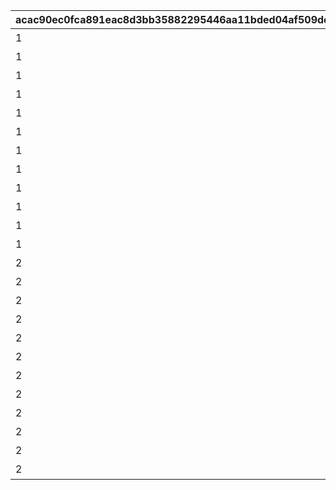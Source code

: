|acac90ec0fca891eac8d3bb35882295446aa11bded04af509de9e9c5bffc61df|b125b4aadcecb1bdbff4134aabd51ca601a7ed7c50096a99ab5095ac8bf9c74f|39ccece054264422fdd91fc2d691e3d653cbbd6a21d1e0c4ae546a7de8020917|2565c222440b38006e29b9f67ded1c14b80116b3a55498ebb027eb911daba3ad|34e6a77c2177de237550e5f677e8a04f9c24066d23c4f3ce3afa0bd652d107ab|e1b3de9625aa4e749a852e49b8cf4236604dbad3da5a3902d69b839e4b7cc6a6|58ce36782f62e3536d58a1149c030b97d9213ecb62dc1e70b0621721359a8896|
| --- | --- | --- | --- | --- | --- | --- |
|1|5126700|2500|94002|50000|累計スコアを2500pt 獲得しよう|12|
|1|0|5000|94002|50000|累計スコアを5000pt 獲得しよう|12|
|1|0|7500|94002|50000|累計スコアを7500pt 獲得しよう|12|
|1|5126701|10000|2839|1|累計スコアを10000pt 獲得しよう|7|
|1|0|12500|94002|80000|累計スコアを12500pt 獲得しよう|12|
|1|0|15000|94002|80000|累計スコアを15000pt 獲得しよう|12|
|1|0|17500|94002|80000|累計スコアを17500pt 獲得しよう|12|
|1|5126702|20000|91002|25|累計スコアを20000pt 獲得しよう|8|
|1|0|22500|94002|100000|累計スコアを22500pt 獲得しよう|12|
|1|0|25000|94002|100000|累計スコアを25000pt 獲得しよう|12|
|1|0|27500|91002|100|累計スコアを27500pt 獲得しよう|8|
|1|5126703|30000|11001262|1|累計スコアを30000pt 獲得しよう|15|
|2|5126710|2500|94002|50000|累計スコアを2500pt 獲得しよう|12|
|2|0|5000|94002|50000|累計スコアを5000pt 獲得しよう|12|
|2|0|7500|94002|50000|累計スコアを7500pt 獲得しよう|12|
|2|5126711|10000|2840|1|累計スコアを10000pt 獲得しよう|7|
|2|0|12500|94002|80000|累計スコアを12500pt 獲得しよう|12|
|2|0|15000|94002|80000|累計スコアを15000pt 獲得しよう|12|
|2|0|17500|94002|80000|累計スコアを17500pt 獲得しよう|12|
|2|5126712|20000|91002|25|累計スコアを20000pt 獲得しよう|8|
|2|0|22500|94002|100000|累計スコアを22500pt 獲得しよう|12|
|2|0|25000|94002|100000|累計スコアを25000pt 獲得しよう|12|
|2|0|27500|91002|100|累計スコアを27500pt 獲得しよう|8|
|2|5126713|30000|11001263|1|累計スコアを30000pt 獲得しよう|15|